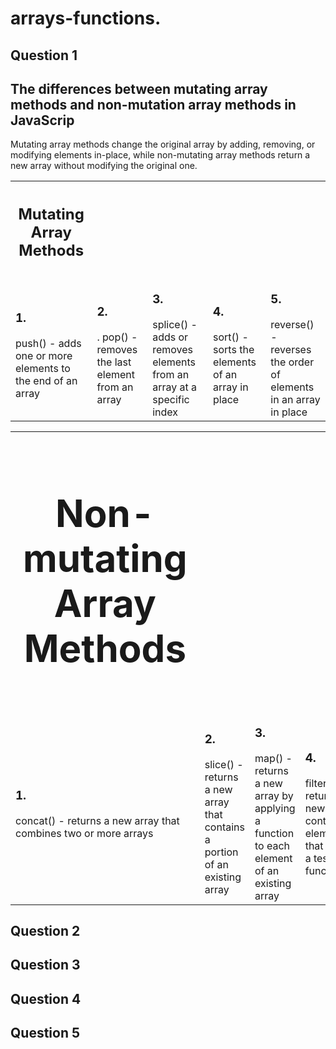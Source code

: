 # arrays-functions.
<h2>Question 1 </h2>  <h2>The differences between mutating array methods and non-mutation array methods in JavaScrip</h2>
Mutating array methods change the original array by adding, removing, or modifying elements in-place, while non-mutating array methods return a new array without modifying the original one. <br>

<Table>
      <th><h2>Mutating Array Methods</h2> </th>
    <tr>
      <td><h3>1.</h3>  push() - adds one or more elements to the end of an array</td>
      <td><h3>2.</h3>.  pop() - removes the last element from an array</td>
      <td><h3>3.</h3>  splice() - adds or removes elements from an array at a specific index</td>
      <td><h3>4.</h3>  sort() - sorts the elements of an array in place</td>
      <td><h3>5.</h3>  reverse() - reverses the order of elements in an array in place</td>
    </tr>
  </Table>

  <Table>
    <tr style="font-size: 40px ;border-spacing">
      <th><h2>Non-mutating Array Methods</h2></th>
    </tr>
    <tr>
      <td><h3>1.</h3>  concat() - returns a new array that combines two or more arrays</td>
      <td><h3>2.</h3>  slice() - returns a new array that contains a portion of an existing array</td>
      <td><h3>3.</h3>  map() - returns a new array by applying a function to each element of an existing array</td>
      <td><h3>4.</h3>   filter() - returns a new array containing elements that pass a test function</td>
      <td><h3>5.</h3>   reduce() - returns a single value by applying a function to each element of an existing array and accumulating the results.</td>
    </tr>
  </Table>

<h2>Question 2  </h2>
<h2>Question 3  </h2>
<h2>Question 4  </h2>
<h2>Question 5  </h2>